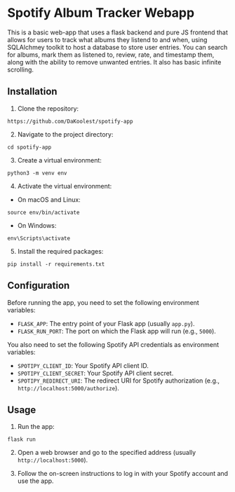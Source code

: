 # Spotify Album Tracker Webapp

This is a basic web-app that uses a flask backend and pure JS frontend that allows for users to track what albums they listend to and when, using SQLAlchmey toolkit to host a database to store user entries. You can search for albums, mark them as listened to, review, rate, and timestamp them, along with the ability to remove unwanted entries. It also has basic infinite scrolling.

## Installation

1. Clone the repository:
```
https://github.com/DaKoolest/spotify-app
```
2. Navigate to the project directory:
```
cd spotify-app
```
3. Create a virtual environment:
```
python3 -m venv env
```
4. Activate the virtual environment:
- On macOS and Linux:
```
source env/bin/activate
```
- On Windows:
```
env\Scripts\activate
```

5. Install the required packages:
```
pip install -r requirements.txt
```

## Configuration

Before running the app, you need to set the following environment variables:

- `FLASK_APP`: The entry point of your Flask app (usually `app.py`).
- `FLASK_RUN_PORT`: The port on which the Flask app will run (e.g., `5000`).

You also need to set the following Spotify API credentials as environment variables:

- `SPOTIPY_CLIENT_ID`: Your Spotify API client ID.
- `SPOTIPY_CLIENT_SECRET`: Your Spotify API client secret.
- `SPOTIPY_REDIRECT_URI`: The redirect URI for Spotify authorization (e.g., `http://localhost:5000/authorize`).

## Usage

1. Run the app:
```
flask run
```
2. Open a web browser and go to the specified address (usually `http://localhost:5000`).

3. Follow the on-screen instructions to log in with your Spotify account and use the app.



